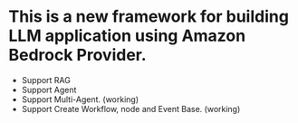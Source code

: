 # This is a new framework for building LLM application using Amazon Bedrock Provider.

- Support RAG
- Support Agent
- Support Multi-Agent. (working)
- Support Create Workflow, node and Event Base. (working)